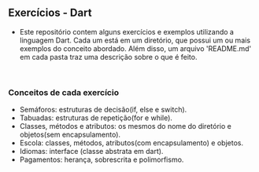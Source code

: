 ## Exercícios - Dart

- Este repositório contem alguns exercícios e exemplos utilizando a linguagem Dart. Cada um está em um diretório, que possui um ou mais exemplos do conceito abordado. Além disso, um arquivo 'README.md' em cada pasta traz uma descrição sobre o que é feito. 

<BR>

### Conceitos de cada exercício

- Semáforos: estruturas de decisão(if, else e switch).
- Tabuadas: estruturas de repetição(for e while).
- Classes, métodos e atributos: os mesmos do nome do diretório e objetos(sem encapsulamento).
- Escola: classes, métodos, atributos(com encapsulamento) e objetos.
- Idiomas: interface (classe abstrata em dart).
- Pagamentos: herança, sobrescrita e polimorfismo. 